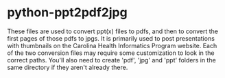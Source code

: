# python-ppt2pdf2jpg

These files are used to convert ppt(x) files to pdfs, and then to convert the first pages of those pdfs to jpgs. 
It is primarily used to post presentations with thumbnails on the Carolina Health Informatics Program website.
Each of the two conversion files may require some customization to look in the correct paths.
You'll also need to create 'pdf', 'jpg' and 'ppt' folders in the same directory if they aren't already there.

